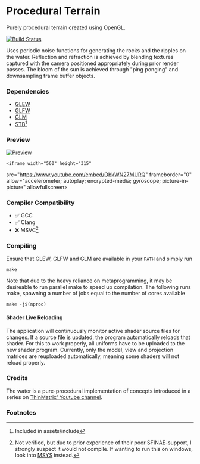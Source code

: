 # Procedural Terrain  
Purely procedural terrain created using OpenGL. 

[![Build Status](https://gitlab.com/vilhelmengstrom/procedural-terrain/badges/master/build.svg)](https://gitlab.com/vilhelmengstrom/procedural-terrain/commits/master)

Uses periodic noise functions for generating the rocks and the ripples on the water. Reflection and refraction is achieved by blending textures captured with the camera positioned appropriately during prior render passes. The bloom of the sun is achieved through "ping ponging" and downsampling frame buffer objects.
### Dependencies
- [GLEW](http://glew.sourceforge.net)
- [GLFW](https://www.glfw.org)
- [GLM](https://glm.g-truc.net)
- [STB](https://github.com/nothings/stb)[^1]

### Preview  


[![Preview](http://img.youtube.com/vi/ObkWN27MURQ/0.jpg)](http://www.youtube.com/watch?v=ObkWN27MURQ "Preview")

    <iframe width="560" height="315"
src="https://www.youtube.com/embed/ObkWN27MURQ" 
frameborder="0" 
allow="accelerometer; autoplay; encrypted-media; gyroscope; picture-in-picture" 
allowfullscreen></iframe>


### Compiler Compatibility

- :white_check_mark: GCC
- :white_check_mark: Clang
- :x: MSVC[^2]

### Compiling

Ensure that GLEW, GLFW and GLM are available in your `PATH` and simply run
```
make
```

Note that due to the heavy reliance on metaprogramming, it may be desireable to run parallel make to speed up compilation. The following runs make, spawning a number of jobs equal to the number of cores available
```
make -j$(nproc)
```

#### Shader Live Reloading
The application will continuously monitor active shader source files for changes. If a source file is updated, the program automatically reloads that shader. For this to work properly, all uniforms have to be uploaded to the new shader program. Currently, only the model, view and projection matrices are reuploaded automatically, meaning some shaders will not reload properly.

### Credits
The water is a pure-procedural implementation of concepts introduced in a series on [ThinMatrix' Youtube channel](https://www.youtube.com/user/ThinMatrix). 

### Footnotes
[^1]: Included in assets/include
[^2]: Not verified, but due to prior experience of their poor SFINAE-support, I strongly suspect it would not compile. If wanting to run this on windows, look into [MSYS](https://www.msys2.org/) instead.

